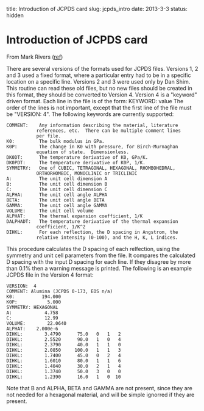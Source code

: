 title: Introduction of JCPDS card
slug: jcpds_intro
date: 2013-3-3
status: hidden

# Introduction of JCPDS card

From Mark Rivers ([ref](http://cars9.uchicago.edu/software/python/jcpds.html#jcpds-read_file))

There are several versions of the
formats used for JCPDS files.  Versions 1, 2 and 3 used a fixed
format, where a particular entry had to be in a specific location on
a specific line.  Versions 2 and 3 were used only by Dan Shim.
This routine can read these old files, but no new files should be
created in this format, they should be converted to Version 4.
Version 4 is a "keyword" driven format.  Each line in the file is of
the form:
KEYWORD: value
The order of the lines is not important, except that the first line of
the file must be "VERSION: 4".
The following keywords are currently supported:

    COMMENT:    Any information describing the material, literature
               references, etc.  There can be multiple comment lines
               per file.
    K0:         The bulk modulus in GPa.
    K0P:        The change in K0 with pressure, for Birch-Murnaghan
               equation of state.  Dimensionless.
    DK0DT:      The temperature derivative of K0, GPa/K.
    DK0PDT:     The temperature derivative of K0P, 1/K.
    SYMMETRY:   One of CUBIC, TETRAGONAL, HEXAGONAL, RHOMBOHEDRAL,
               ORTHORHOMBIC, MONOCLINIC or TRICLINIC
    A:          The unit cell dimension A
    B:          The unit cell dimension B
    C:          The unit cell dimension C
    ALPHA:      The unit cell angle ALPHA
    BETA:       The unit cell angle BETA
    GAMMA:      The unit cell angle GAMMA
    VOLUME:     The unit cell volume
    ALPHAT:     The thermal expansion coefficient, 1/K
    DALPHADT:   The temperature derivative of the thermal expansion
               coefficient, 1/K^2
    DIHKL:      For each reflection, the D spacing in Angstrom, the
               relative intensity (0-100), and the H, K, L indices.
 
This procedure calculates the D spacing of each relfection, using the
symmetry and unit cell parameters from the file.  It compares the
calculated D spacing with the input D spacing for each line.  If they
disagree by more than 0.1% then a warning message is printed.
The following is an example JCPDS file in the Version 4 format:

    VERSION:  4
    COMMENT: Alumina (JCPDS 0-173, EOS n/a)
    K0:          194.000
    K0P:           5.000
    SYMMETRY: HEXAGONAL
    A:            4.758
    C:            12.99
    VOLUME:        22.0640
    ALPHAT:    2.000e-6
    DIHKL:        3.4790      75.0   0   1   2
    DIHKL:        2.5520      90.0   1   0   4
    DIHKL:        2.3790      40.0   1   1   0
    DIHKL:        2.0850     100.0   1   1   3
    DIHKL:        1.7400      45.0   0   2   4
    DIHKL:        1.6010      80.0   1   1   6
    DIHKL:        1.4040      30.0   2   1   4
    DIHKL:        1.3740      50.0   3   0   0
    DIHKL:        1.2390      16.0   1   0  10

Note that B and ALPHA, BETA and GAMMA are not present, since they are
not needed for a hexagonal material, and will be simple ignorred if
they are present.